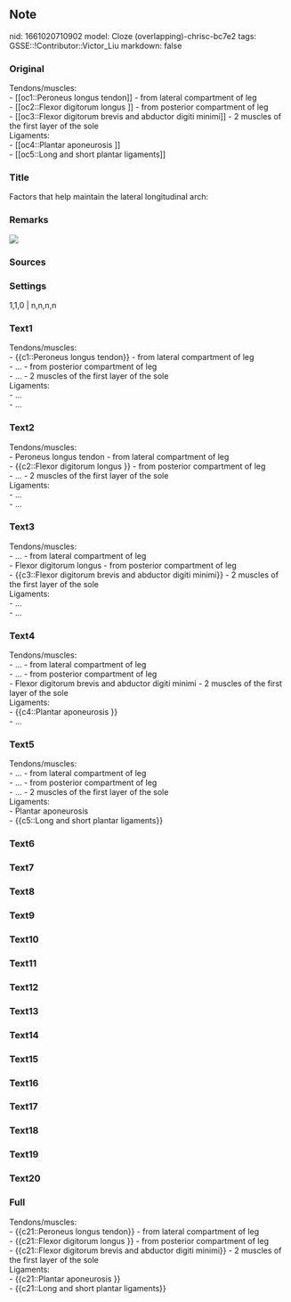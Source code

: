 ## Note
nid: 1661020710902
model: Cloze (overlapping)-chrisc-bc7e2
tags: GSSE::!Contributor::Victor_Liu
markdown: false

### Original
<div>
  Tendons/muscles:
</div>
<div>
  - [[oc1::Peroneus longus tendon]] - from lateral compartment of
  leg
</div>
<div>
  - [[oc2::Flexor digitorum longus ]] - from posterior compartment
  of leg
</div>
<div>
  - [[oc3::Flexor digitorum brevis and abductor digiti minimi]] - 2
  muscles of the first layer of the sole
</div>
<div>
  Ligaments:
</div>
<div>
  - [[oc4::Plantar aponeurosis ]]
</div>
<div>
  - [[oc5::Long and short plantar ligaments]]
</div>

### Title
Factors that help maintain the lateral longitudinal arch:

### Remarks
<img src="paste-4d09ed72cfc2df66dae19eba24c6c96bbcfda9b3.jpg">

### Sources


### Settings
1,1,0 | n,n,n,n

### Text1
<div>
  Tendons/muscles:
</div>
<div>
  - {{c1::Peroneus longus tendon}} - from lateral compartment of
  leg
</div>
<div>
  - ... - from posterior compartment of leg
</div>
<div>
  - ... - 2 muscles of the first layer of the sole
</div>
<div>
  Ligaments:
</div>
<div>
  - ...
</div>
<div>
  - ...
</div>

### Text2
<div>
  Tendons/muscles:
</div>
<div>
  - Peroneus longus tendon - from lateral compartment of leg
</div>
<div>
  - {{c2::Flexor digitorum longus }} - from posterior compartment
  of leg
</div>
<div>
  - ... - 2 muscles of the first layer of the sole
</div>
<div>
  Ligaments:
</div>
<div>
  - ...
</div>
<div>
  - ...
</div>

### Text3
<div>
  Tendons/muscles:
</div>
<div>
  - ... - from lateral compartment of leg
</div>
<div>
  - Flexor digitorum longus - from posterior compartment of leg
</div>
<div>
  - {{c3::Flexor digitorum brevis and abductor digiti minimi}} - 2
  muscles of the first layer of the sole
</div>
<div>
  Ligaments:
</div>
<div>
  - ...
</div>
<div>
  - ...
</div>

### Text4
<div>
  Tendons/muscles:
</div>
<div>
  - ... - from lateral compartment of leg
</div>
<div>
  - ... - from posterior compartment of leg
</div>
<div>
  - Flexor digitorum brevis and abductor digiti minimi - 2 muscles
  of the first layer of the sole
</div>
<div>
  Ligaments:
</div>
<div>
  - {{c4::Plantar aponeurosis }}
</div>
<div>
  - ...
</div>

### Text5
<div>
  Tendons/muscles:
</div>
<div>
  - ... - from lateral compartment of leg
</div>
<div>
  - ... - from posterior compartment of leg
</div>
<div>
  - ... - 2 muscles of the first layer of the sole
</div>
<div>
  Ligaments:
</div>
<div>
  - Plantar aponeurosis
</div>
<div>
  - {{c5::Long and short plantar ligaments}}
</div>

### Text6


### Text7


### Text8


### Text9


### Text10


### Text11


### Text12


### Text13


### Text14


### Text15


### Text16


### Text17


### Text18


### Text19


### Text20


### Full
<div>
  Tendons/muscles:
</div>
<div>
  - {{c21::Peroneus longus tendon}} - from lateral compartment of
  leg
</div>
<div>
  - {{c21::Flexor digitorum longus }} - from posterior compartment
  of leg
</div>
<div>
  - {{c21::Flexor digitorum brevis and abductor digiti minimi}} - 2
  muscles of the first layer of the sole
</div>
<div>
  Ligaments:
</div>
<div>
  - {{c21::Plantar aponeurosis }}
</div>
<div>
  - {{c21::Long and short plantar ligaments}}
</div>
